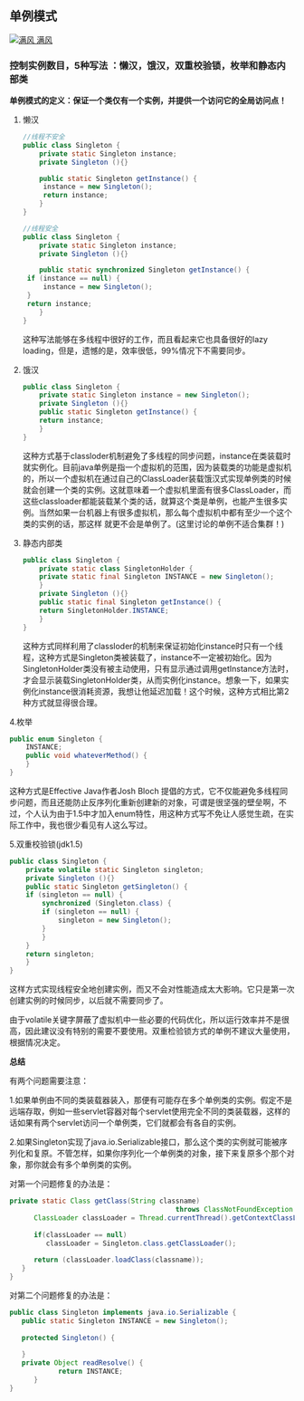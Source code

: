 ## 单例模式

[![满风](https://static.oschina.net/uploads/user/50/100825_50.jpg?t=1466154523000) 满风](https://my.oschina.net/dyyweb) 

###   控制实例数目，5种写法 ：懒汉，饿汉，双重校验锁，枚举和静态内部类

**单例模式的定义：保证一个类仅有一个实例，并提供一个访问它的全局访问点！**

1. 懒汉

   ```java
   //线程不安全
   public class Singleton {
       private static Singleton instance;
       private Singleton (){}
   
       public static Singleton getInstance() {
   	    instance = new Singleton();
   		return instance;
       }
   }
   
   //线程安全
   public class Singleton {
       private static Singleton instance;
       private Singleton (){}
   
       public static synchronized Singleton getInstance() {
   	if (instance == null) {
   	    instance = new Singleton();
   	}
   	return instance;
       }
   }
   ```

   这种写法能够在多线程中很好的工作，而且看起来它也具备很好的lazy loading，但是，遗憾的是，效率很低，99%情况下不需要同步。

2. 饿汉

   ```java
   public class Singleton {  
       private static Singleton instance = new Singleton();  
       private Singleton (){}  
       public static Singleton getInstance() {  
       return instance;  
       }  
   }
   ```

   这种方式基于classloder机制避免了多线程的同步问题，instance在类装载时就实例化。目前java单例是指一个虚拟机的范围，因为装载类的功能是虚拟机的，所以一个虚拟机在通过自己的ClassLoader装载饿汉式实现单例类的时候就会创建一个类的实例。这就意味着一个虚拟机里面有很多ClassLoader，而这些classloader都能装载某个类的话，就算这个类是单例，也能产生很多实例。当然如果一台机器上有很多虚拟机，那么每个虚拟机中都有至少一个这个类的实例的话，那这样 就更不会是单例了。(这里讨论的单例不适合集群！)

3. 静态内部类

   ```java
   public class Singleton {  
       private static class SingletonHolder {  
       private static final Singleton INSTANCE = new Singleton();  
       }  
       private Singleton (){}  
       public static final Singleton getInstance() {  
       return SingletonHolder.INSTANCE;  
       }  
   } 
   ```

   这种方式同样利用了classloder的机制来保证初始化instance时只有一个线程，这种方式是Singleton类被装载了，instance不一定被初始化。因为SingletonHolder类没有被主动使用，只有显示通过调用getInstance方法时，才会显示装载SingletonHolder类，从而实例化instance。想象一下，如果实例化instance很消耗资源，我想让他延迟加载！这个时候，这种方式相比第2种方式就显得很合理。

 4.枚举 

```java
public enum Singleton {
    INSTANCE;
    public void whateverMethod() {
    }
}
```



 这种方式是Effective Java作者Josh Bloch 提倡的方式，它不仅能避免多线程同步问题，而且还能防止反序列化重新创建新的对象，可谓是很坚强的壁垒啊，不过，个人认为由于1.5中才加入enum特性，用这种方式写不免让人感觉生疏，在实际工作中，我也很少看见有人这么写过。

5.双重校验锁(jdk1.5)

```java
public class Singleton {
    private volatile static Singleton singleton;
    private Singleton (){}
    public static Singleton getSingleton() {
	if (singleton == null) {
	    synchronized (Singleton.class) {
		if (singleton == null) {
		    singleton = new Singleton();
		}
	    }
	}
	return singleton;
    }
}
```

这样方式实现线程安全地创建实例，而又不会对性能造成太大影响。它只是第一次创建实例的时候同步，以后就不需要同步了。

由于volatile关键字屏蔽了虚拟机中一些必要的代码优化，所以运行效率并不是很高，因此建议没有特别的需要不要使用。双重检验锁方式的单例不建议大量使用，根据情况决定。





**总结**

有两个问题需要注意：

1.如果单例由不同的类装载器装入，那便有可能存在多个单例类的实例。假定不是远端存取，例如一些servlet容器对每个servlet使用完全不同的类装载器，这样的话如果有两个servlet访问一个单例类，它们就都会有各自的实例。

2.如果Singleton实现了java.io.Serializable接口，那么这个类的实例就可能被序列化和复原。不管怎样，如果你序列化一个单例类的对象，接下来复原多个那个对象，那你就会有多个单例类的实例。

对第一个问题修复的办法是：



```java
private static Class getClass(String classname)    
                                         throws ClassNotFoundException {   
      ClassLoader classLoader = Thread.currentThread().getContextClassLoader();   
    
      if(classLoader == null)   
         classLoader = Singleton.class.getClassLoader();   
    
      return (classLoader.loadClass(classname));   
   }   
}
```





对第二个问题修复的办法是：

```java
public class Singleton implements java.io.Serializable {   
   public static Singleton INSTANCE = new Singleton();   
    
   protected Singleton() {   
      
   }   
   private Object readResolve() {   
            return INSTANCE;   
      }  
}
```